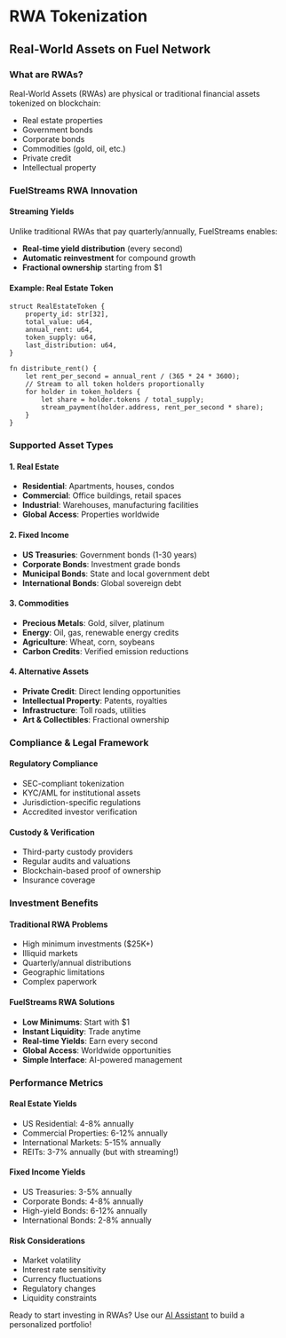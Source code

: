 # RWA Tokenization

## Real-World Assets on Fuel Network

### What are RWAs?
Real-World Assets (RWAs) are physical or traditional financial assets tokenized on blockchain:
- Real estate properties
- Government bonds
- Corporate bonds
- Commodities (gold, oil, etc.)
- Private credit
- Intellectual property

### FuelStreams RWA Innovation

#### Streaming Yields
Unlike traditional RWAs that pay quarterly/annually, FuelStreams enables:
- **Real-time yield distribution** (every second)
- **Automatic reinvestment** for compound growth
- **Fractional ownership** starting from $1

#### Example: Real Estate Token
```sway
struct RealEstateToken {
    property_id: str[32],
    total_value: u64,
    annual_rent: u64,
    token_supply: u64,
    last_distribution: u64,
}

fn distribute_rent() {
    let rent_per_second = annual_rent / (365 * 24 * 3600);
    // Stream to all token holders proportionally
    for holder in token_holders {
        let share = holder.tokens / total_supply;
        stream_payment(holder.address, rent_per_second * share);
    }
}
```

### Supported Asset Types

#### 1. Real Estate
- **Residential**: Apartments, houses, condos
- **Commercial**: Office buildings, retail spaces
- **Industrial**: Warehouses, manufacturing facilities
- **Global Access**: Properties worldwide

#### 2. Fixed Income
- **US Treasuries**: Government bonds (1-30 years)
- **Corporate Bonds**: Investment grade bonds
- **Municipal Bonds**: State and local government debt
- **International Bonds**: Global sovereign debt

#### 3. Commodities
- **Precious Metals**: Gold, silver, platinum
- **Energy**: Oil, gas, renewable energy credits
- **Agriculture**: Wheat, corn, soybeans
- **Carbon Credits**: Verified emission reductions

#### 4. Alternative Assets
- **Private Credit**: Direct lending opportunities
- **Intellectual Property**: Patents, royalties
- **Infrastructure**: Toll roads, utilities
- **Art & Collectibles**: Fractional ownership

### Compliance & Legal Framework

#### Regulatory Compliance
- SEC-compliant tokenization
- KYC/AML for institutional assets
- Jurisdiction-specific regulations
- Accredited investor verification

#### Custody & Verification
- Third-party custody providers
- Regular audits and valuations
- Blockchain-based proof of ownership
- Insurance coverage

### Investment Benefits

#### Traditional RWA Problems
- High minimum investments ($25K+)
- Illiquid markets
- Quarterly/annual distributions
- Geographic limitations
- Complex paperwork

#### FuelStreams RWA Solutions
- **Low Minimums**: Start with $1
- **Instant Liquidity**: Trade anytime
- **Real-time Yields**: Earn every second
- **Global Access**: Worldwide opportunities
- **Simple Interface**: AI-powered management

### Performance Metrics

#### Real Estate Yields
- US Residential: 4-8% annually
- Commercial Properties: 6-12% annually
- International Markets: 5-15% annually
- REITs: 3-7% annually (but with streaming!)

#### Fixed Income Yields
- US Treasuries: 3-5% annually
- Corporate Bonds: 4-8% annually
- High-yield Bonds: 6-12% annually
- International Bonds: 2-8% annually

#### Risk Considerations
- Market volatility
- Interest rate sensitivity
- Currency fluctuations
- Regulatory changes
- Liquidity constraints

Ready to start investing in RWAs? Use our [AI Assistant](ai-integration.md) to build a personalized portfolio! 
